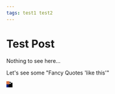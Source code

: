 ```yaml
---
tags: test1 test2
---
```


# Test Post

Nothing to see here...

Let's see some "Fancy Quotes 'like this'"

[![A test JPEG image](/blog/assets/images/test-post/test.jpg ("Slow Entry Trampoline"))](/blog/assets/images/test-post/test.jpg)
